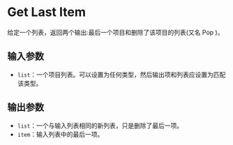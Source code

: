 # Get Last Item

给定一个列表，返回两个输出:最后一个项目和删除了该项目的列表(又名 Pop )。

## 输入参数

- `list`：一个项目列表。可以设置为任何类型，然后输出项和列表应设置为匹配该类型。

## 输出参数

- `list`：一个与输入列表相同的新列表，只是删除了最后一项。
- `item`：输入列表中的最后一项。
